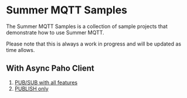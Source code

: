 # Summer MQTT Samples

The Summer MQTT Samples is a collection of sample projects that demonstrate how to use Summer MQTT.

Please note that this is always a work in progress and will be updated as time allows.

## With Async Paho Client

1. [PUB/SUB with all features](summer-mqtt-samples-paho-async-pubsub-all)
2. [PUBLISH only](summer-mqtt-samples-paho-async-publish-only)